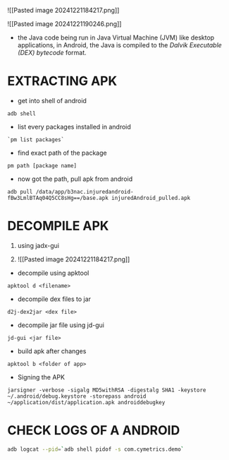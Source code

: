 
![[Pasted image 20241221184217.png]]


![[Pasted image 20241221190246.png]]

- the Java code being run in Java Virtual Machine (JVM) like desktop applications, in Android, the Java is compiled to the _Dalvik Executable (DEX) bytecode_ format.



# EXTRACTING APK

- get into shell of android 

```
adb shell
```


- list every packages installed in android

```
`pm list packages`
```

- find exact path of the package

```
pm path [package name]
```

- now got the path, pull apk from android

```
adb pull /data/app/b3nac.injuredandroid-fBw3LmlBTAq04Q5CC8sHg==/base.apk injuredAndroid_pulled.apk
```

# DECOMPILE APK

1) using jadx-gui

2)  ![[Pasted image 20241221184217.png]]

- decompile using apktool 

```
apktool d <filename>
```

- decompile dex files to jar 

```
d2j-dex2jar <dex file>
```


- decompile jar file using jd-gui

```
jd-gui <jar file>
```


- build apk after changes 

```
apktool b <folder of app>
```

- Signing the APK

```
jarsigner -verbose -sigalg MD5withRSA -digestalg SHA1 -keystore ~/.android/debug.keystore -storepass android ~/application/dist/application.apk androiddebugkey
```



# CHECK LOGS OF A ANDROID 

```bash
adb logcat --pid=`adb shell pidof -s com.cymetrics.demo`
```

